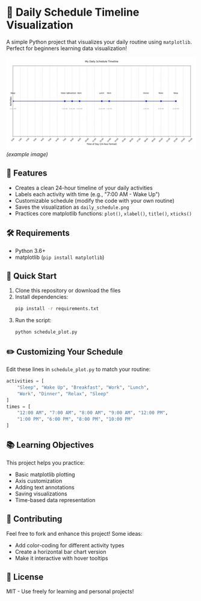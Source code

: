 # 📅 Daily Schedule Timeline Visualization

A simple Python project that visualizes your daily routine using `matplotlib`. Perfect for beginners learning data visualization!

![Sample Output](https://github.com/Kirankumarvel/Daily-Schedule-Timeline/blob/main/Daily-Schedule-Timeline.png) *(example image)*

## 🌟 Features
- Creates a clean 24-hour timeline of your daily activities
- Labels each activity with time (e.g., "7:00 AM - Wake Up")
- Customizable schedule (modify the code with your own routine)
- Saves the visualization as `daily_schedule.png`
- Practices core matplotlib functions: `plot()`, `xlabel()`, `title()`, `xticks()`

## 🛠️ Requirements
- Python 3.6+
- matplotlib (`pip install matplotlib`)

## 🚀 Quick Start
1. Clone this repository or download the files
2. Install dependencies:
   ```bash
   pip install -r requirements.txt
   ```
3. Run the script:
   ```bash
   python schedule_plot.py
   ```

## ✏️ Customizing Your Schedule
Edit these lines in `schedule_plot.py` to match your routine:
```python
activities = [
    "Sleep", "Wake Up", "Breakfast", "Work", "Lunch", 
    "Work", "Dinner", "Relax", "Sleep"
]
times = [
    "12:00 AM", "7:00 AM", "8:00 AM", "9:00 AM", "12:00 PM",
    "1:00 PM", "6:00 PM", "8:00 PM", "10:00 PM"
]
```

## 📚 Learning Objectives
This project helps you practice:
- Basic matplotlib plotting
- Axis customization
- Adding text annotations
- Saving visualizations
- Time-based data representation

## 🤝 Contributing
Feel free to fork and enhance this project! Some ideas:
- Add color-coding for different activity types
- Create a horizontal bar chart version
- Make it interactive with hover tooltips

## 📄 License
MIT - Use freely for learning and personal projects!
```



